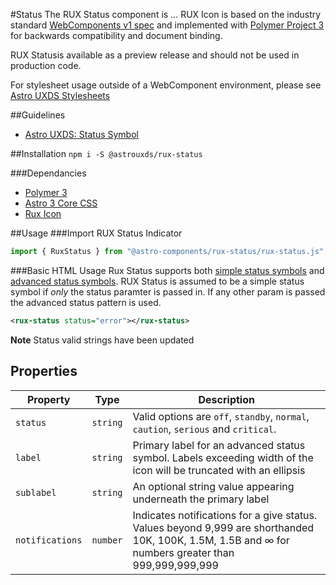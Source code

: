 #Status
The RUX Status component is … RUX Icon is based on the industry standard [WebComponents v1 spec](https://html.spec.whatwg.org/multipage/custom-elements.html) and implemented with [Polymer Project 3](https://www.polymer-project.org) for backwards compatibility and document binding.

RUX Statusis available as a preview release and should not be used in production code.

For stylesheet usage outside of a WebComponent environment, please see [Astro UXDS Stylesheets](https://bitbucket.org/rocketcom/astro-styles)

##Guidelines

- [Astro UXDS: Status Symbol](http://www.astrouxds.com/library/status-symbols)

##Installation
`npm i -S @astrouxds/rux-status`

###Dependancies

- [Polymer 3](https://www.polymer-project.com)
- [Astro 3 Core CSS](https://bitbucket.org/rocketcom/astro-styles/src/master/)
- [Rux Icon](https://bitbucket.org/rocketcom/astro-components/src/master/src/astro-components/rux-icon/)

##Usage
###Import RUX Status Indicator

```javascript
import { RuxStatus } from "@astro-components/rux-status/rux-status.js";
```

###Basic HTML Usage
Rux Status supports both [simple status symbols](https://www.astrouxds.com/ui-components/status-symbol) and [advanced status symbols](https://www.astrouxds.com/ui-components/icons-and-symbols). RUX Status is assumed to be a simple status symbol if _only_ the status paramter is passed in. If any other param is passed the advanced status pattern is used.

```xml
<rux-status status="error"></rux-status>
```

**Note** Status valid strings have been updated

## Properties

| Property        | Type     | Description                                                                                                                                         |
| --------------- | -------- | --------------------------------------------------------------------------------------------------------------------------------------------------- |
| `status`        | `string` | Valid options are `off`, `standby`, `normal`, `caution`, `serious` and `critical`.                                                                  |
| `label`         | `string` | Primary label for an advanced status symbol. Labels exceeding width of the icon will be truncated with an ellipsis                                  |
| `sublabel`      | `string` | An optional string value appearing underneath the primary label                                                                                     |
| `notifications` | `number` | Indicates notifications for a give status. Values beyond 9,999 are shorthanded 10K, 100K, 1.5M, 1.5B and ∞ for numbers greater than 999,999,999,999 |
